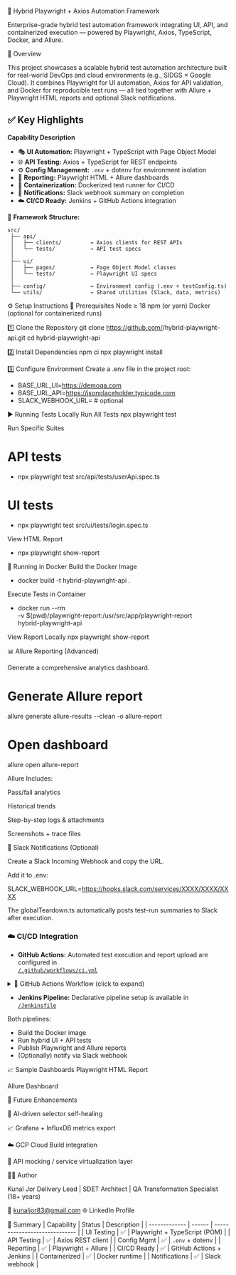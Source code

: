 🧪 Hybrid Playwright + Axios Automation Framework

Enterprise-grade hybrid test automation framework integrating UI, API, and containerized execution — powered by Playwright, Axios, TypeScript, Docker, and Allure.

🚀 Overview

This project showcases a scalable hybrid test automation architecture built for real-world DevOps and cloud environments (e.g., SIDGS × Google Cloud).
It combines Playwright for UI automation, Axios for API validation, and Docker for reproducible test runs — all tied together with Allure + Playwright HTML reports and optional Slack notifications.

## ✅ Key Highlights

**Capability Description**

- 🎭 **UI Automation:** Playwright + TypeScript with Page Object Model  
- 🌐 **API Testing:** Axios + TypeScript for REST endpoints  
- ⚙️ **Config Management:** `.env` + dotenv for environment isolation  
- 🧩 **Reporting:** Playwright HTML + Allure dashboards  
- 🐳 **Containerization:** Dockerized test runner for CI/CD  
- 🔔 **Notifications:** Slack webhook summary on completion  
- ☁️ **CI/CD Ready:** Jenkins + GitHub Actions integration
   
🧱 **Framework Structure:** 
```text
src/
 ├── api/
 │   ├── clients/         → Axios clients for REST APIs
 │   └── tests/           → API test specs
 │
 ├── ui/
 │   ├── pages/           → Page Object Model classes
 │   └── tests/           → Playwright UI specs
 │
 ├── config/              → Environment config (.env + testConfig.ts)
 └── utils/               → Shared utilities (Slack, data, metrics)
 ```

⚙️ Setup Instructions
🧰 Prerequisites
Node ≥ 18
npm (or yarn)
Docker (optional for containerized runs)

1️⃣ Clone the Repository
git clone https://github.com/<your-username>/hybrid-playwright-api.git
cd hybrid-playwright-api

2️⃣ Install Dependencies
npm ci
npx playwright install

3️⃣ Configure Environment
Create a .env file in the project root:
- BASE_URL_UI=https://demoqa.com
- BASE_URL_API=https://jsonplaceholder.typicode.com
- SLACK_WEBHOOK_URL=   # optional

▶️ Running Tests Locally
Run All Tests
npx playwright test

Run Specific Suites
# API tests
- npx playwright test src/api/tests/userApi.spec.ts

# UI tests
- npx playwright test src/ui/tests/login.spec.ts

View HTML Report
- npx playwright show-report

🐳 Running in Docker
Build the Docker Image
- docker build -t hybrid-playwright-api .

Execute Tests in Container
- docker run --rm \
  -v $(pwd)/playwright-report:/usr/src/app/playwright-report \
  hybrid-playwright-api

View Report Locally
npx playwright show-report

📊 Allure Reporting (Advanced)

Generate a comprehensive analytics dashboard.

# Generate Allure report
allure generate allure-results --clean -o allure-report

# Open dashboard
allure open allure-report


Allure Includes:

Pass/fail analytics

Historical trends

Step-by-step logs & attachments

Screenshots + trace files

🔔 Slack Notifications (Optional)

Create a Slack Incoming Webhook and copy the URL.

Add it to .env:

SLACK_WEBHOOK_URL=https://hooks.slack.com/services/XXXX/XXXX/XXXX


The globalTeardown.ts automatically posts test-run summaries to Slack after execution.

### ☁️ CI/CD Integration

- **GitHub Actions:** Automated test execution and report upload are configured in  
  [`/.github/workflows/ci.yml`](.github/workflows/ci.yml)
<details>
<summary>🔧 GitHub Actions Workflow (click to expand)</summary>

```yaml
name: Hybrid QA Pipeline
on: [push, pull_request]
jobs:
  test:
    runs-on: ubuntu-latest
    steps:
      - uses: actions/checkout@v3
      - uses: actions/setup-node@v3
        with:
          node-version: '20'
      - run: npm ci
      - run: npx playwright install
      - run: npx playwright test
      - name: Upload HTML Report
        uses: actions/upload-artifact@v3
        with:
          name: playwright-report
          path: playwright-report
```
</details>

- **Jenkins Pipeline:** Declarative pipeline setup is available in  
  [`/Jenkinsfile`](./Jenkinsfile)

Both pipelines:
- Build the Docker image  
- Run hybrid UI + API tests  
- Publish Playwright and Allure reports  
- (Optionally) notify via Slack webhook 

📈 Sample Dashboards
Playwright HTML Report

Allure Dashboard

🧠 Future Enhancements

🤖 AI-driven selector self-healing

📈 Grafana + InfluxDB metrics export

☁️ GCP Cloud Build integration

🔧 API mocking / service virtualization layer

👨‍💻 Author

Kunal Jor
Delivery Lead | SDET Architect | QA Transformation Specialist (18+ years)

📧 kunaljor83@gmail.com
🌐 LinkedIn Profile

🏁 Summary
| Capability    | Status | Description                   |
| ------------- | ------ | ----------------------------- |
| UI Testing    | ✅      | Playwright + TypeScript (POM) |
| API Testing   | ✅      | Axios REST client             |
| Config Mgmt   | ✅      | `.env` + dotenv               |
| Reporting     | ✅      | Playwright + Allure           |
| CI/CD Ready   | ✅      | GitHub Actions + Jenkins      |
| Containerized | ✅      | Docker runtime                |
| Notifications | ✅      | Slack webhook                 |
